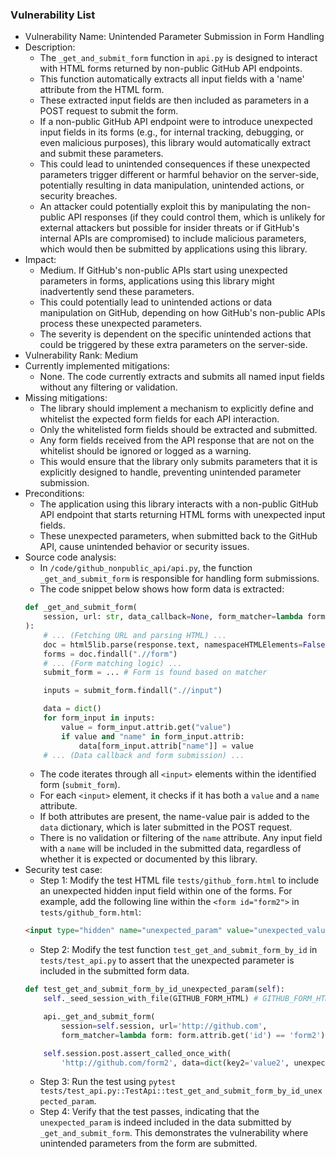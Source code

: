 ### Vulnerability List

- Vulnerability Name: Unintended Parameter Submission in Form Handling
- Description:
    - The `_get_and_submit_form` function in `api.py` is designed to interact with HTML forms returned by non-public GitHub API endpoints.
    - This function automatically extracts all input fields with a 'name' attribute from the HTML form.
    - These extracted input fields are then included as parameters in a POST request to submit the form.
    - If a non-public GitHub API endpoint were to introduce unexpected input fields in its forms (e.g., for internal tracking, debugging, or even malicious purposes), this library would automatically extract and submit these parameters.
    - This could lead to unintended consequences if these unexpected parameters trigger different or harmful behavior on the server-side, potentially resulting in data manipulation, unintended actions, or security breaches.
    - An attacker could potentially exploit this by manipulating the non-public API responses (if they could control them, which is unlikely for external attackers but possible for insider threats or if GitHub's internal APIs are compromised) to include malicious parameters, which would then be submitted by applications using this library.
- Impact:
    - Medium. If GitHub's non-public APIs start using unexpected parameters in forms, applications using this library might inadvertently send these parameters.
    - This could potentially lead to unintended actions or data manipulation on GitHub, depending on how GitHub's non-public APIs process these unexpected parameters.
    - The severity is dependent on the specific unintended actions that could be triggered by these extra parameters on the server-side.
- Vulnerability Rank: Medium
- Currently implemented mitigations:
    - None. The code currently extracts and submits all named input fields without any filtering or validation.
- Missing mitigations:
    - The library should implement a mechanism to explicitly define and whitelist the expected form fields for each API interaction.
    - Only the whitelisted form fields should be extracted and submitted.
    - Any form fields received from the API response that are not on the whitelist should be ignored or logged as a warning.
    - This would ensure that the library only submits parameters that it is explicitly designed to handle, preventing unintended parameter submission.
- Preconditions:
    - The application using this library interacts with a non-public GitHub API endpoint that starts returning HTML forms with unexpected input fields.
    - These unexpected parameters, when submitted back to the GitHub API, cause unintended behavior or security issues.
- Source code analysis:
    - In `/code/github_nonpublic_api/api.py`, the function `_get_and_submit_form` is responsible for handling form submissions.
    - The code snippet below shows how form data is extracted:
    ```python
    def _get_and_submit_form(
        session, url: str, data_callback=None, form_matcher=lambda form: True
    ):
        # ... (Fetching URL and parsing HTML) ...
        doc = html5lib.parse(response.text, namespaceHTMLElements=False)
        forms = doc.findall(".//form")
        # ... (Form matching logic) ...
        submit_form = ... # Form is found based on matcher

        inputs = submit_form.findall(".//input")

        data = dict()
        for form_input in inputs:
            value = form_input.attrib.get("value")
            if value and "name" in form_input.attrib:
                data[form_input.attrib["name"]] = value
        # ... (Data callback and form submission) ...
    ```
    - The code iterates through all `<input>` elements within the identified form (`submit_form`).
    - For each `<input>` element, it checks if it has both a `value` and a `name` attribute.
    - If both attributes are present, the name-value pair is added to the `data` dictionary, which is later submitted in the POST request.
    - There is no validation or filtering of the `name` attribute. Any input field with a `name` will be included in the submitted data, regardless of whether it is expected or documented by this library.
- Security test case:
    - Step 1: Modify the test HTML file `tests/github_form.html` to include an unexpected hidden input field within one of the forms. For example, add the following line within the `<form id="form2">` in `tests/github_form.html`:
    ```html
    <input type="hidden" name="unexpected_param" value="unexpected_value">
    ```
    - Step 2: Modify the test function `test_get_and_submit_form_by_id` in `tests/test_api.py` to assert that the unexpected parameter is included in the submitted form data.
    ```python
    def test_get_and_submit_form_by_id_unexpected_param(self):
        self._seed_session_with_file(GITHUB_FORM_HTML) # GITHUB_FORM_HTML now contains the unexpected parameter

        api._get_and_submit_form(
            session=self.session, url='http://github.com',
            form_matcher=lambda form: form.attrib.get('id') == 'form2')

        self.session.post.assert_called_once_with(
            'http://github.com/form2', data=dict(key2='value2', unexpected_param='unexpected_value')) # Assert that unexpected_param is in the submitted data
    ```
    - Step 3: Run the test using `pytest tests/test_api.py::TestApi::test_get_and_submit_form_by_id_unexpected_param`.
    - Step 4: Verify that the test passes, indicating that the `unexpected_param` is indeed included in the data submitted by `_get_and_submit_form`. This demonstrates the vulnerability where unintended parameters from the form are submitted.